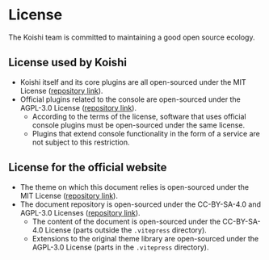 # License

The Koishi team is committed to maintaining a good open source ecology.

## License used by Koishi

- Koishi itself and its core plugins are all open-sourced under the MIT License ([repository link](https://github.com/koishijs/koishi)).
- Official plugins related to the console are open-sourced under the AGPL-3.0 License ([repository link](https://github.com/koishijs/webui)).
  - According to the terms of the license, software that uses official console plugins must be open-sourced under the same license.
  - Plugins that extend console functionality in the form of a service are not subject to this restriction.

## License for the official website

- The theme on which this document relies is open-sourced under the MIT License ([repository link](https://github.com/koishijs/theme)).
- The document repository is open-sourced under the CC-BY-SA-4.0 and AGPL-3.0 Licenses ([repository link](https://github.com/koishijs/docs)).
  - The content of the document is open-sourced under the CC-BY-SA-4.0 License (parts outside the `.vitepress` directory).
  - Extensions to the original theme library are open-sourced under the AGPL-3.0 License (parts in the `.vitepress` directory).
